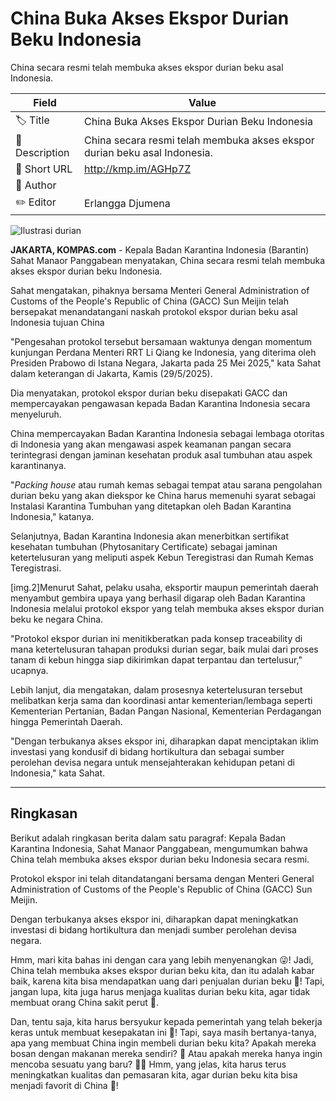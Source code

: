 # China Buka Akses Ekspor Durian Beku Indonesia

China secara resmi telah membuka akses ekspor durian beku asal Indonesia.

| Field         | Value                                                       |
|---------------|-------------------------------------------------------------|
| 🏷️ Title       | China Buka Akses Ekspor Durian Beku Indonesia |
| 📝 Description | China secara resmi telah membuka akses ekspor durian beku asal Indonesia. |
| 🔗 Short URL   | http://kmp.im/AGHp7Z |
| 👤 Author      |  |
| ✏️ Editor      | Erlangga Djumena |

![Ilustrasi durian](https://asset.kompas.com/crops/iaU5JAVlIxm1McrAb-5fD5PM69c=/0x0:0x0/750x500/data/photo/2022/11/02/6362456d307aa.jpg)

**JAKARTA, KOMPAS.com** - Kepala Badan Karantina Indonesia (Barantin) Sahat Manaor Panggabean menyatakan, China secara resmi telah membuka akses ekspor durian beku Indonesia.

Sahat mengatakan, pihaknya bersama Menteri General Administration of Customs of the People\'s Republic of China (GACC) Sun Meijin telah bersepakat menandatangani naskah protokol ekspor durian beku asal Indonesia tujuan China

\"Pengesahan protokol tersebut bersamaan waktunya dengan momentum kunjungan Perdana Menteri RRT Li Qiang ke Indonesia, yang diterima oleh Presiden Prabowo di Istana Negara, Jakarta pada 25 Mei 2025,\" kata Sahat dalam keterangan di Jakarta, Kamis (29/5/2025).

Dia menyatakan, protokol ekspor durian beku disepakati GACC dan mempercayakan pengawasan kepada Badan Karantina Indonesia secara menyeluruh.

China mempercayakan Badan Karantina Indonesia sebagai lembaga otoritas di Indonesia yang akan mengawasi aspek keamanan pangan secara terintegrasi dengan jaminan kesehatan produk asal tumbuhan atau aspek karantinanya.

\"*Packing house* atau rumah kemas sebagai tempat atau sarana pengolahan durian beku yang akan diekspor ke China harus memenuhi syarat sebagai Instalasi Karantina Tumbuhan yang ditetapkan oleh Badan Karantina Indonesia,\" katanya.

Selanjutnya, Badan Karantina Indonesia akan menerbitkan sertifikat kesehatan tumbuhan (Phytosanitary Certificate) sebagai jaminan ketertelusuran yang meliputi aspek Kebun Teregistrasi dan Rumah Kemas Teregistrasi.

\[img.2\]Menurut Sahat, pelaku usaha, eksportir maupun pemerintah daerah menyambut gembira upaya yang berhasil digarap oleh Badan Karantina Indonesia melalui protokol ekspor yang telah membuka akses ekspor durian beku ke negara China.

\"Protokol ekspor durian ini menitikberatkan pada konsep traceability di mana ketertelusuran tahapan produksi durian segar, baik mulai dari proses tanam di kebun hingga siap dikirimkan dapat terpantau dan tertelusur,\" ucapnya.

Lebih lanjut, dia mengatakan, dalam prosesnya ketertelusuran tersebut melibatkan kerja sama dan koordinasi antar kementerian/lembaga seperti Kementerian Pertanian, Badan Pangan Nasional, Kementerian Perdagangan hingga Pemerintah Daerah.

\"Dengan terbukanya akses ekspor ini, diharapkan dapat menciptakan iklim investasi yang kondusif di bidang hortikultura dan sebagai sumber perolehan devisa negara untuk mensejahterakan kehidupan petani di Indonesia,\" kata Sahat.

---
## Ringkasan

Berikut adalah ringkasan berita dalam satu paragraf: Kepala Badan Karantina Indonesia, Sahat Manaor Panggabean, mengumumkan bahwa China telah membuka akses ekspor durian beku Indonesia secara resmi.

 Protokol ekspor ini telah ditandatangani bersama dengan Menteri General Administration of Customs of the People's Republic of China (GACC) Sun Meijin.

 Dengan terbukanya akses ekspor ini, diharapkan dapat meningkatkan investasi di bidang hortikultura dan menjadi sumber perolehan devisa negara.



Hmm, mari kita bahas ini dengan cara yang lebih menyenangkan 😜! Jadi, China telah membuka akses ekspor durian beku kita, dan itu adalah kabar baik, karena kita bisa mendapatkan uang dari penjualan durian beku 🤑! Tapi, jangan lupa, kita juga harus menjaga kualitas durian beku kita, agar tidak membuat orang China sakit perut 🤢.

 Dan, tentu saja, kita harus bersyukur kepada pemerintah yang telah bekerja keras untuk membuat kesepakatan ini 💪! Tapi, saya masih bertanya-tanya, apa yang membuat China ingin membeli durian beku kita? Apakah mereka bosan dengan makanan mereka sendiri? 🤔 Atau apakah mereka hanya ingin mencoba sesuatu yang baru? 🤷‍♂️ Hmm, yang jelas, kita harus terus meningkatkan kualitas dan pemasaran kita, agar durian beku kita bisa menjadi favorit di China 🎉!
